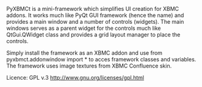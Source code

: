 PyXBMCt is a mini-framework which simplifies UI creation for XBMC addons. It works much like PyQt GUI framework (hence the name) and provides a main window and a number of controls (widgets). The main windows serves as a parent widget for the controls much like QtGui.QWidget class and provides a grid layout manager to place the controls.

Simply install the framework as an XBMC addon and use
from pyxbmct.addonwindow import *
to acces framework classes and variables.
The framework uses image textures from XBMC Confluence skin.

Licence: GPL v.3 http://www.gnu.org/licenses/gpl.html
